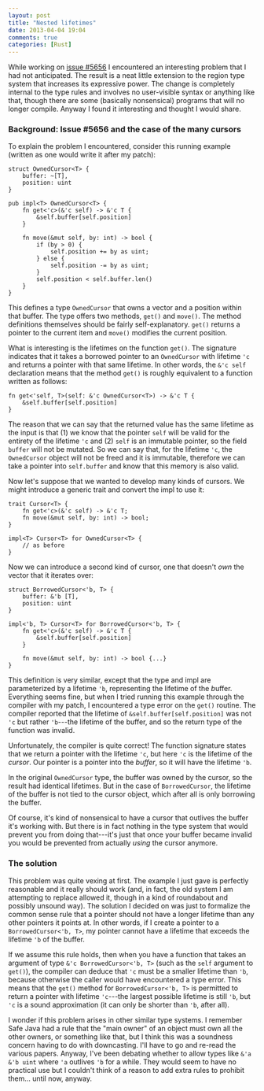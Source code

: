 ```yaml
---
layout: post
title: "Nested lifetimes"
date: 2013-04-04 19:04
comments: true
categories: [Rust]
---
```


While working on [issue #5656][5656] I encountered an interesting
problem that I had not anticipated.  The result is a neat little
extension to the region type system that increases its expressive
power.  The change is completely internal to the type rules and
involves no user-visible syntax or anything like that, though there
are some (basically nonsensical) programs that will no longer compile.
Anyway I found it interesting and thought I would share.

<!-- more -->

### Background: Issue #5656 and the case of the many cursors

To explain the problem I encountered, consider this running example
(written as one would write it after my patch):

    struct OwnedCursor<T> {
        buffer: ~[T],
        position: uint
    }
    
    pub impl<T> OwnedCursor<T> {
        fn get<'c>(&'c self) -> &'c T {
            &self.buffer[self.position]
        }
        
        fn move(&mut self, by: int) -> bool {
            if (by > 0) {
                self.position += by as uint;
            } else {
                self.position -= by as uint;
            }
            self.position < self.buffer.len()
        }
    }
    
This defines a type `OwnedCursor` that owns a vector and a position within
that buffer.  The type offers two methods, `get()` and `move()`.  The
method definitions themselves should be fairly
self-explanatory. `get()` returns a pointer to the current item and
`move()` modifies the current position.

What is interesting is the lifetimes on the function `get()`. The
signature indicates that it takes a borrowed pointer to an
`OwnedCursor` with lifetime `'c` and returns a pointer with that same
lifetime.  In other words, the `&'c self` declaration means that the
method `get()` is roughly equivalent to a function written as follows:

    fn get<'self, T>(self: &'c OwnedCursor<T>) -> &'c T {
        &self.buffer[self.position]
    }

The reason that we can say that the returned value has the same
lifetime as the input is that (1) we know that the pointer `self` will
be valid for the entirety of the lifetime `'c` and (2) `self` is an
immutable pointer, so the field `buffer` will not be mutated.  So we
can say that, for the lifetime `'c`, the `OwnedCursor` object will not
be freed and it is immutable, therefore we can take a pointer into
`self.buffer` and know that this memory is also valid.

Now let's suppose that we wanted to develop many kinds of cursors.
We might introduce a generic trait and convert the impl to use it:

    trait Cursor<T> {
        fn get<'c>(&'c self) -> &'c T;
        fn move(&mut self, by: int) -> bool;
    }
    
    impl<T> Cursor<T> for OwnedCursor<T> {
        // as before
    }
    
Now we can introduce a second kind of cursor, one that doesn't *own*
the vector that it iterates over:

    struct BorrowedCursor<'b, T> {
        buffer: &'b [T],
        position: uint
    }
    
    impl<'b, T> Cursor<T> for BorrowedCursor<'b, T> {
        fn get<'c>(&'c self) -> &'c T {
            &self.buffer[self.position]
        }
        
        fn move(&mut self, by: int) -> bool {...}
    }
    
This definition is very similar, except that the type and impl are
parameterized by a lifetime `'b`, representing the lifetime of the
*b*uffer.  Everything seems fine, but when I tried running this
example through the compiler with my patch, I encountered a type error
on the `get()` routine.  The compiler reported that the lifetime of
`&self.buffer[self.position]` was not `'c` but rather `'b`---the
lifetime of the buffer, and so the return type of the function was
invalid.

Unfortunately, the compiler is quite correct!  The function signature
states that we return a pointer with the lifetime `'c`, but here `'c`
is the lifetime of the *cursor*.  Our pointer is a pointer into the
*buffer*, so it will have the lifetime `'b`.

In the original `OwnedCursor` type, the buffer was owned by the
cursor, so the result had identical lifetimes.  But in the case of
`BorrowedCursor`, the lifetime of the buffer is not tied to the cursor
object, which after all is only borrowing the buffer.

Of course, it's kind of nonsensical to have a cursor that outlives the
buffer it's working with.  But there is in fact nothing in the type
system that would prevent you from doing that---it's just that once
your buffer became invalid you would be prevented from actually
*using* the cursor anymore.

### The solution

This problem was quite vexing at first.  The example I just gave is
perfectly reasonable and it really should work (and, in fact, the old
system I am attempting to replace allowed it, though in a kind of
roundabout and possibly unsound way).  The solution I decided on was
just to formalize the common sense rule that a pointer should not have
a longer lifetime than any other pointers it points at.  In other words,
if I create a pointer to a `BorrowedCursor<'b, T>`, my pointer cannot
have a lifetime that exceeds the lifetime `'b` of the buffer.

If we assume this rule holds, then when you have a function that takes
an argument of type `&'c BorrowedCursor<'b, T>` (such as the `self`
argument to `get()`), the compiler can deduce that `'c` must be a
smaller lifetime than `'b`, because otherwise the caller would have
encountered a type error.  This means that the `get()` method for
`BorrowedCursor<'b, T>` is permitted to return a pointer with lifetime
`'c`---the largest possible lifetime is still `'b`, but `'c` is a
sound approximation (it can only be shorter than `'b`, after all).

I wonder if this problem arises in other similar type systems. I
remember Safe Java had a rule that the "main owner" of an object must
own all the other owners, or something like that, but I think this was
a soundness concern having to do with downcasting. I'll have to go and
re-read the various papers. Anyway, I've been debating whether to
allow types like `&'a &'b uint` where `'a` outlives `'b` for a while.
They would seem to have no practical use but I couldn't think of a
reason to add extra rules to prohibit them...  until now, anyway.

[5656]: https://github.com/mozilla/rust/issues/5656
